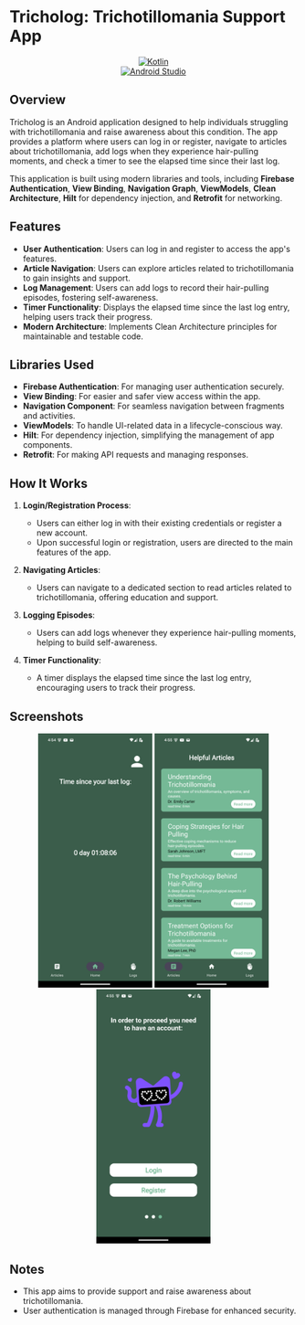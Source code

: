 # Tricholog: Trichotillomania Support App

<div align="center">

[![Kotlin](https://img.shields.io/badge/Kotlin-v1.5.31-1F425F?style=flat&logo=kotlin&logoColor=white)](https://kotlinlang.org)  
[![Android Studio](https://img.shields.io/badge/Android_Studio-3DDC84?style=flat&logo=android-studio&logoColor=white)](https://developer.android.com/studio)

</div>

## Overview

Tricholog is an Android application designed to help individuals struggling with trichotillomania and raise awareness about this condition. The app provides a platform where users can log in or register, navigate to articles about trichotillomania, add logs when they experience hair-pulling moments, and check a timer to see the elapsed time since their last log.

This application is built using modern libraries and tools, including **Firebase Authentication**, **View Binding**, **Navigation Graph**, **ViewModels**, **Clean Architecture**, **Hilt** for dependency injection, and **Retrofit** for networking.

## Features

- **User Authentication**: Users can log in and register to access the app's features.
- **Article Navigation**: Users can explore articles related to trichotillomania to gain insights and support.
- **Log Management**: Users can add logs to record their hair-pulling episodes, fostering self-awareness.
- **Timer Functionality**: Displays the elapsed time since the last log entry, helping users track their progress.
- **Modern Architecture**: Implements Clean Architecture principles for maintainable and testable code.

## Libraries Used

- **Firebase Authentication**: For managing user authentication securely.
- **View Binding**: For easier and safer view access within the app.
- **Navigation Component**: For seamless navigation between fragments and activities.
- **ViewModels**: To handle UI-related data in a lifecycle-conscious way.
- **Hilt**: For dependency injection, simplifying the management of app components.
- **Retrofit**: For making API requests and managing responses.

## How It Works

1. **Login/Registration Process**:
    - Users can either log in with their existing credentials or register a new account.
    - Upon successful login or registration, users are directed to the main features of the app.

2. **Navigating Articles**:
    - Users can navigate to a dedicated section to read articles related to trichotillomania, offering education and support.

3. **Logging Episodes**:
    - Users can add logs whenever they experience hair-pulling moments, helping to build self-awareness.

4. **Timer Functionality**:
    - A timer displays the elapsed time since the last log entry, encouraging users to track their progress.

## Screenshots

<p align="center">
    <img src="docs/images/screenshot_01.png" width="200" alt="Timer">
    <img src="docs/images/screenshot_02.png" width="200" alt="Articles">
    <img src="docs/images/screenshot_03.png" width="200" alt="Auth Page">
</p>

## Notes

- This app aims to provide support and raise awareness about trichotillomania.
- User authentication is managed through Firebase for enhanced security.